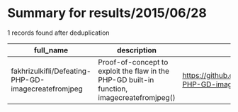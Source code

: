 
# Summary for results/2015/06/28
    
1 records found after deduplication

| full_name | description | html_url | matched_list | matched_count | pushed_at | size | stargazers_count | language | forks_count |
|-----------------------------------------------------|---------------------------------------------------------------------------------------------|------------------------------------------------------------------------|----------------|-----------------|---------------------------|--------|--------------------|------------|---------------|
| fakhrizulkifli/Defeating-PHP-GD-imagecreatefromjpeg | Proof-of-concept to exploit the flaw in the PHP-GD built-in function, imagecreatefromjpeg() | https://github.com/fakhrizulkifli/Defeating-PHP-GD-imagecreatefromjpeg | ['exploit'] | 1 | 2015-06-28 08:29:47+00:00 | 216 | 119 | PHP | 13 |
